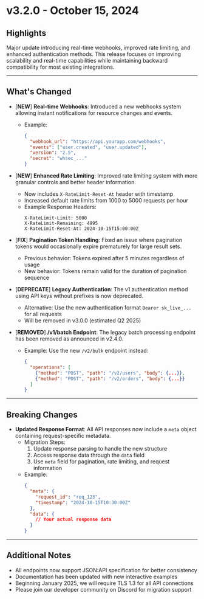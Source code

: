 # v3.2.0 - October 15, 2024

## Highlights
Major update introducing real-time webhooks, improved rate limiting, and enhanced authentication methods. This release focuses on improving scalability and real-time capabilities while maintaining backward compatibility for most existing integrations.

---

## What's Changed
- [**NEW**] **Real-time Webhooks**: Introduced a new webhooks system allowing instant notifications for resource changes and events.
    - Example:
      ```json
      {
        "webhook_url": "https://api.yourapp.com/webhooks",
        "events": ["user.created", "user.updated"],
        "version": "2.5",
        "secret": "whsec_..."
      }
      ```

- [**NEW**] **Enhanced Rate Limiting**: Improved rate limiting system with more granular controls and better header information.
    - Now includes `X-RateLimit-Reset-At` header with timestamp
    - Increased default rate limits from 1000 to 5000 requests per hour
    - Example Response Headers:
      ```
      X-RateLimit-Limit: 5000
      X-RateLimit-Remaining: 4995
      X-RateLimit-Reset-At: 2024-10-15T15:00:00Z
      ```

- [**FIX**] **Pagination Token Handling**: Fixed an issue where pagination tokens would occasionally expire prematurely for large result sets.
    - Previous behavior: Tokens expired after 5 minutes regardless of usage
    - New behavior: Tokens remain valid for the duration of pagination sequence

- [**DEPRECATE**] **Legacy Authentication**: The v1 authentication method using API keys without prefixes is now deprecated.
    - Alternative: Use the new authentication format `Bearer sk_live_...` for all requests
    - Will be removed in v3.0.0 (estimated Q2 2025)

- [**REMOVED**] **/v1/batch Endpoint**: The legacy batch processing endpoint has been removed as announced in v2.4.0.
    - Example: Use the new `/v2/bulk` endpoint instead:
      ```json
      {
        "operations": [
          {"method": "POST", "path": "/v2/users", "body": {...}},
          {"method": "POST", "path": "/v2/orders", "body": {...}}
        ]
      }
      ```

---

## Breaking Changes
- **Updated Response Format**: All API responses now include a `meta` object containing request-specific metadata.
    - Migration Steps:
        1. Update response parsing to handle the new structure
        2. Access response data through the `data` field
        3. Use `meta` field for pagination, rate limiting, and request information
    - Example:
      ```json
      {
        "meta": {
          "request_id": "req_123",
          "timestamp": "2024-10-15T10:30:00Z"
        },
        "data": {
          // Your actual response data
        }
      }
      ```

---

## Additional Notes
- All endpoints now support JSON:API specification for better consistency
- Documentation has been updated with new interactive examples
- Beginning January 2025, we will require TLS 1.3 for all API connections
- Please join our developer community on Discord for migration support